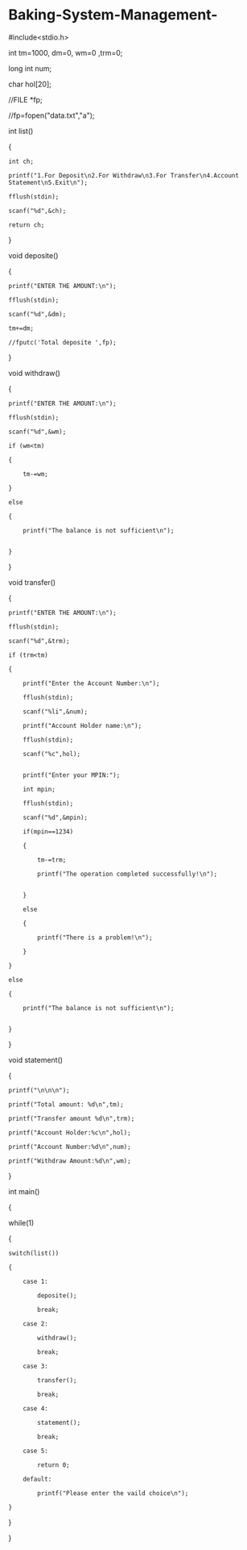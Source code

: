 # Baking-System-Management-

#include<stdio.h>

int tm=1000, dm=0, wm=0 ,trm=0;

long int num;

char hol[20];

//FILE *fp;

//fp=fopen("data.txt","a");



int list()

{

	int ch;
	
	printf("1.For Deposit\n2.For Withdraw\n3.For Transfer\n4.Account Statement\n5.Exit\n");
	
	fflush(stdin);
	
	scanf("%d",&ch);
	
	return ch;
	
 	
}

void deposite()

{

	printf("ENTER THE AMOUNT:\n");
	
	fflush(stdin);
	
	scanf("%d",&dm);
	
	tm+=dm;
	
	//fputc('Total deposite ',fp);
	
	
}

void withdraw()

{
	
	printf("ENTER THE AMOUNT:\n");
	
	fflush(stdin);
	
	scanf("%d",&wm);
	
	if (wm<tm)
	
	{
	
		tm-=wm;
		
	}
	
	else
	
	{
	
		printf("The balance is not sufficient\n");
		
		
	}
	
	
	
}

void transfer()

{

	printf("ENTER THE AMOUNT:\n");
	
	fflush(stdin);
	
	scanf("%d",&trm);
	
	if (trm<tm)
	
	{
	
		printf("Enter the Account Number:\n");
		
		fflush(stdin);
		
		scanf("%li",&num);
		
		printf("Account Holder name:\n");
		
		fflush(stdin);
		
		scanf("%c",hol);
		
		
		printf("Enter your MPIN:");
		
		int mpin;
		
		fflush(stdin);
		
		scanf("%d",&mpin);
		
		if(mpin==1234)
		
		{
		
			tm-=trm;
			
			printf("The operation completed successfully!\n");
			
			
		}
		
		else
		
		{
		
			printf("There is a problem!\n");
			
		}
		
	}
	
	else
	
	{
	
		printf("The balance is not sufficient\n");
		
		
	}
	
}

void statement()

{

	printf("\n\n\n");
	
	printf("Total amount: %d\n",tm);
	
	printf("Transfer amount %d\n",trm);
	
	printf("Account Holder:%c\n",hol);
	
	printf("Account Number:%d\n",num);
	
	printf("Withdraw Amount:%d\n",wm);
	
	
}

int main()

{

 while(1)
 
{
	
	
	switch(list())
	
	{
		
		case 1:
		
			deposite();
			
			break;
			
		case 2:
		
			withdraw();
			
			break;
			
		case 3:
		
			transfer();
			
			break;
			
		case 4:
		
			statement();
			
			break;
			
		case 5:
		
			return 0;
			
		default:
		
			printf("Please enter the vaild choice\n");
			
	}
	
}

}

